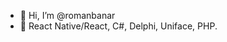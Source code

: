 - 👋 Hi, I’m @romanbanar
- 👀 React Native/React, C#, Delphi, Uniface, PHP.

<!---
romanbanar/romanbanar is a ✨ special ✨ repository because its `README.md` (this file) appears on your GitHub profile.
You can click the Preview link to take a look at your changes.
--->
